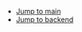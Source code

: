 - [Jump to main](https://github.com/zadort/VizsgaRemek/tree/main)
- [Jump to backend](https://github.com/zadort/VizsgaRemek/tree/backend)
